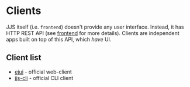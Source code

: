# Clients

JJS itself (i.e. `frontend`) doesn't provide any user interface. 
Instead, it has HTTP REST API (see [frontend](frontend.md) for more details).
Clients are independent apps built on top of this API, which _have_ UI.

## Client list

* [ejui](https://github.com/sleirsgoevy/ejui) - official web-client
* [jjs-cli](https://github.com/mikailbag/jjs/tree/master/cli) - official CLI client